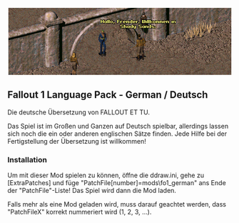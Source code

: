 <p align="center"><img src="fo1_german.png" alt="Fallout 1 German"/></p>

Fallout 1 Language Pack - German / Deutsch
------------------

Die deutsche Übersetzung von FALLOUT ET TU.

Das Spiel ist im Großen und Ganzen auf Deutsch spielbar, allerdings lassen sich noch die ein oder anderen englischen Sätze finden.
Jede Hilfe bei der Fertigstellung der Übersetzung ist willkommen!

### Installation
Um mit dieser Mod spielen zu können, öffne die ddraw.ini, gehe zu [ExtraPatches] und füge "PatchFile[number]=mods\fo1_german" ans Ende der "PatchFile"-Liste!
Das Spiel wird dann die Mod laden.

Falls mehr als eine Mod geladen wird, muss darauf geachtet werden, dass "PatchFileX" korrekt nummeriert wird (1, 2, 3, ...).
